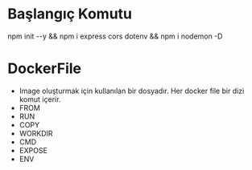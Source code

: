 # Başlangıç Komutu

npm init --y && npm i express cors dotenv && npm i nodemon -D

# DockerFile

- Image oluşturmak için kullanılan bir dosyadır. Her docker file bir dizi komut içerir.
- FROM
- RUN
- COPY
- WORKDIR
- CMD
- EXPOSE
- ENV
